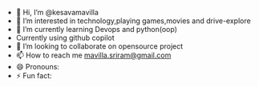 - 👋 Hi, I’m @kesavamavilla
- 👀 I’m interested in technology,playing games,movies and drive-explore 
- 🌱 I’m currently learning Devops and python(oop)
- Currently using github copilot
- 💞️ I’m looking to collaborate on opensource project
- 📫 How to reach me mavilla.sriram@gmail.com
- 😄 Pronouns: 
- ⚡ Fun fact:

<!---
kesavamavilla/kesavamavilla is a ✨ special ✨ repository because its `README.md` (this file) appears on your GitHub profile.
You can click the Preview link to take a look at your changes.
--->

